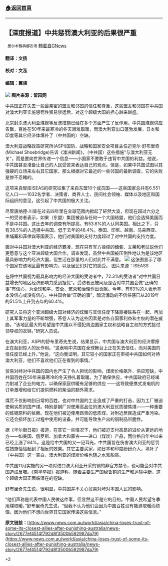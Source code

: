 ###  [:house:返回首頁](https://github.com/ourhimalayas/txt)
---

## 【深度报道】中共惩罚澳大利亚的后果很严重
` 墨尔本雅典娜农场` [轉載自GNews](https://gnews.org/zh-hans/907259/)

#### **翻译：文扬**

#### **校对：文泓**

#### **编辑：翼族**
![]()![](https://gnews.org/wp-content/uploads/2021/02/118-1.jpg)
**图片来源：留园网**

中共国正在失去一些最亲密的盟友和邻国的信任和尊重，这些盟友和邻国在中共国对澳大利亚实施惩罚性贸易禁运后，对这个超级大国的担心越来越盛。

北京封杀澳大利亚煤炭等反澳措施已经在多个方面产生了反作用，中共国煤炭供应告罄，百姓在50年来最寒冷的冬天艰难取暖，而澳大利亚出口蓬勃发展，日本和印度等其它经济体填补了（中共国的）空缺。

澳大利亚战略政策研究所(ASPI)国防、战略和国家安全项目主任迈克尔·舒布里奇(Michael Shoebridge)告诉《澳洲新闻》，（中共国）这些措施“与澳大利亚无关”，而是要向世界传递一个信息——小国家不要敢于违背中共国的利益。他说，中共国甚至准备让自己的人民受苦来表达自己的观点。但是，如果中共国试图以其强硬的立场来左右其它国家，那么根据对它最近的一些邻国的最新调查，它的失败是惨不忍睹的。

这项来自智库ISEAS的研究征集了来自东盟10个成员国——这些国家总共有6.551亿人口——1032名学者、决策者、商界人士、民间社会领袖、媒体以及地区和国际组织的意见，这引起了中共国的极大关注。

尽管唐纳德·川普在过去四年里在全球范围内掀起了轩然大波，但现在超过六分之一的受访者表示，如果（东盟）集团被迫与任何一个大国结盟，他们会选择美国而不是中共国。这比去年的调查有所提高，有53.6%的人认同美国。相比之下，只有38.5%的人选择中共国，低于去年的46.4%。泰国、印尼、越南、马来西亚、柬埔寨和菲律宾等国表示，他们对美国的支持力度超过了对中共国的支持力度。

面对中共国对澳大利亚的经济霸凌，现在只有军方操控的缅甸、文莱和老挝说他们更愿意与这个亚洲超级大国合作。调查发现，虽然中共国被压倒性地认为是该地区最具影响力的经济大国，但生活在那里的人们对此并不满意。
![]()![](https://gnews.org/wp-content/uploads/2021/02/116-2.jpg)
这张图显示了哪个国家在该地区最有影响力，以及居民们对它的感受。 图片来源：ISEASS

在将中共国视为最具影响力的经济大国的受访者中，72.3%的受访者“对中共国日益增长的地区经济影响力感到担忧”。受访者还被问及是否对中共国会做“正确的事”有信心，为全球和平、安全、繁荣和治理作出贡献。今年，有63%的人表示基本没信心或没有信心，中共国会做“正确的事”，暗流涌动的不信任感已从2019年的51.5%上升到去年的60.4%。

研究人员将这个亚洲超级大国对经济的炫耀与其信任度下降直接联系在一起，再加上其军事力量的不断增强，答卷人认为这些因素是对各自国家利益和主权的潜在威胁。“该地区最大的希望是中共国以不侵犯周边国家主权和战略自主权的方式接过领导权的衣钵。”研究人员说。

在澳大利亚，ASPI的舒布里奇先生说，结果显示，中共国与澳大利亚的经济摩擦正在起到惊人的反作用。“这表明中共国在全球舞台上正在失去信任，而对美国的信任度已经上升。”他说，“这向我证明，其它较小的国家正在审视中共国如何对待澳大利亚，他们不喜欢他们正在看到的事情。”

贸易对峙对中共国的国内也产生了令人担忧的影响，煤炭价格飙升、供应短缺，中共国百姓在50年来最寒冷的冬天挣扎着取暖。为了确保供应，中共国政府已经竭力削减了企业的电力，以确保家庭供暖有足够的供应 ——这导致便携式发电机的订单激增和给它们提供燃料的柴油的额外需求。

煤荒不仅影响到日常的百姓，也对中共国的工业造成了严重的打击，因为工厂被迫使用劣质的国产煤。特别是钢厂对使用高品位的澳大利亚优质硬焦煤——一种重要的炼钢原料的依赖。现在他们被迫使用昂贵的低质煤，对附近居民造成严重污染。它还会损坏加工过程中使用的设备，并可能导致生产出的钢制品带脆性。

据《华尔街日报》报道，在其它一些情况下，他们被迫支付高昂的溢价从更远的地方——如美国、俄罗斯、加拿大和蒙古——进口（煤炭）产品，而价格自年中以来已经上涨了84%。这是给中共国的又一记耳光，中共国旨在伤害澳大利亚的惩罚性措施恰恰起到了相反的效果。其它主要买家，如日本和印度纷纷介入，填补了（中共国）这一空白，澳大利亚的煤炭价格也随之水涨船高。

中共国11月实施的另一项对进口澳大利亚开采的铜的非官方禁令，也可能会对中共国造成反噬。《南华早报》报道称，随着主要生产国秘鲁铜的生产和运输中断，这个超级大国正面临潜在的短缺。

舒布里奇先生说，很明显，中共国并不关心贸易对峙对本国人民的影响。

“他们声称是代表中国人民做这件事，但显然这不是它的目的。中国人民希望冬季用煤取暖，”舒布里奇先生说，“但我不认为他们会因为中国百姓没有能源取暖而烦恼，因为他们不想向世界其它国家传递这些信息。”

**原文链接：**[https://www.news.com.au/world/asia/china-loses-trust-of-some-its-closest-allies-after-punishing-australia/news-story/2677ef4514f792d8f3500b592987da79](https://www.news.com.au/world/asia/china-loses-trust-of-some-its-closest-allies-after-punishing-australia/news-story/2677ef4514f792d8f3500b592987da79)

+2

